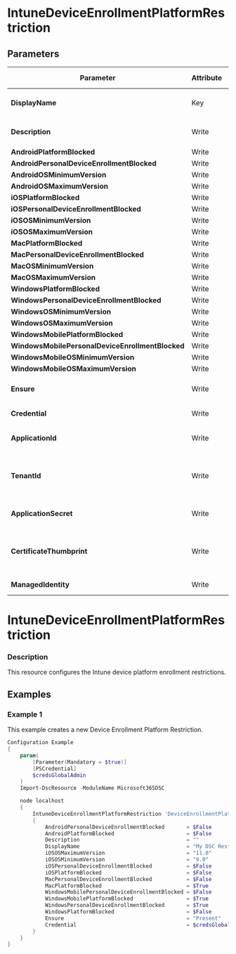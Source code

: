 ﻿# IntuneDeviceEnrollmentPlatformRestriction

## Parameters

| Parameter | Attribute | DataType | Description | Allowed Values |
| --- | --- | --- | --- | --- |
| **DisplayName** | Key | String | Display name of the device enrollment platform restriction. ||
| **Description** | Write | String | Description of the device enrollment platform restriction. ||
| **AndroidPlatformBlocked** | Write | Boolean | N/A ||
| **AndroidPersonalDeviceEnrollmentBlocked** | Write | Boolean | N/A ||
| **AndroidOSMinimumVersion** | Write | String | N/A ||
| **AndroidOSMaximumVersion** | Write | String | N/A ||
| **iOSPlatformBlocked** | Write | Boolean | N/A ||
| **iOSPersonalDeviceEnrollmentBlocked** | Write | Boolean | N/A ||
| **iOSOSMinimumVersion** | Write | String | N/A ||
| **iOSOSMaximumVersion** | Write | String | N/A ||
| **MacPlatformBlocked** | Write | Boolean | N/A ||
| **MacPersonalDeviceEnrollmentBlocked** | Write | Boolean | N/A ||
| **MacOSMinimumVersion** | Write | String | N/A ||
| **MacOSMaximumVersion** | Write | String | N/A ||
| **WindowsPlatformBlocked** | Write | Boolean | N/A ||
| **WindowsPersonalDeviceEnrollmentBlocked** | Write | Boolean | N/A ||
| **WindowsOSMinimumVersion** | Write | String | N/A ||
| **WindowsOSMaximumVersion** | Write | String | N/A ||
| **WindowsMobilePlatformBlocked** | Write | Boolean | N/A ||
| **WindowsMobilePersonalDeviceEnrollmentBlocked** | Write | Boolean | N/A ||
| **WindowsMobileOSMinimumVersion** | Write | String | N/A ||
| **WindowsMobileOSMaximumVersion** | Write | String | N/A ||
| **Ensure** | Write | String | Present ensures the restriction exists, absent ensures it is removed. |Present, Absent|
| **Credential** | Write | PSCredential | Credentials of the Intune Admin ||
| **ApplicationId** | Write | String | Id of the Azure Active Directory application to authenticate with. ||
| **TenantId** | Write | String | Name of the Azure Active Directory tenant used for authentication. Format contoso.onmicrosoft.com ||
| **ApplicationSecret** | Write | PSCredential | Secret of the Azure Active Directory tenant used for authentication. ||
| **CertificateThumbprint** | Write | String | Thumbprint of the Azure Active Directory application's authentication certificate to use for authentication. ||
| **ManagedIdentity** | Write | Boolean | Managed ID being used for authentication. ||


# IntuneDeviceEnrollmentPlatformRestriction

### Description

This resource configures the Intune device platform enrollment restrictions.

## Examples

### Example 1

This example creates a new Device Enrollment Platform Restriction.

```powershell
Configuration Example
{
    param(
        [Parameter(Mandatory = $true)]
        [PSCredential]
        $credsGlobalAdmin
    )
    Import-DscResource -ModuleName Microsoft365DSC

    node localhost
    {
        IntuneDeviceEnrollmentPlatformRestriction 'DeviceEnrollmentPlatformRestriction'
        {
            AndroidPersonalDeviceEnrollmentBlocked       = $False
            AndroidPlatformBlocked                       = $False
            Description                                  = ""
            DisplayName                                  = "My DSC Restriction"
            iOSOSMaximumVersion                          = "11.0"
            iOSOSMinimumVersion                          = "9.0"
            iOSPersonalDeviceEnrollmentBlocked           = $False
            iOSPlatformBlocked                           = $False
            MacPersonalDeviceEnrollmentBlocked           = $False
            MacPlatformBlocked                           = $True
            WindowsMobilePersonalDeviceEnrollmentBlocked = $False
            WindowsMobilePlatformBlocked                 = $True
            WindowsPersonalDeviceEnrollmentBlocked       = $True
            WindowsPlatformBlocked                       = $False
            Ensure                                       = "Present"
            Credential                                   = $credsGlobalAdmin
        }
    }
}
```

